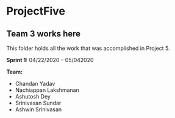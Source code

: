 # ProjectFive
## Team 3 works here

This folder holds all the work that was accomplished in Project 5.<br />

**Sprint 1:** 04/22/2020 – 05/042020 <br />

**Team:**
- Chandan Yadav 
- Nachiappan Lakshmanan 
- Ashutosh Dey 
- Srinivasan Sundar 
- Ashwin Srinivasan
